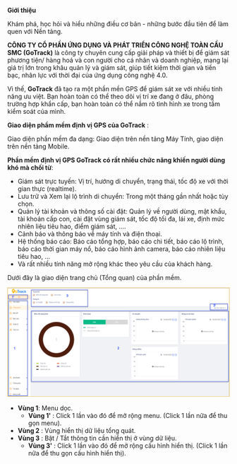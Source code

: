  **Giới thiệu**
 
Khám phá, học hỏi và hiểu những điều cơ bản - những bước đầu tiên để làm quen với Nền tảng.

**CÔNG TY CỔ PHẦN ỨNG DỤNG VÀ PHÁT TRIỂN CÔNG NGHỆ TOÀN CẦU SMC (GoTrack)** là công ty chuyên cung cấp giải pháp và thiết bị để giám sát phương tiện/ hàng hoá và con người cho cá nhân và doanh nghiệp, mang lại giá trị lớn trong khâu quản lý và giám sát, giúp tiết kiệm thời gian và tiền bạc, nhân lực với thời đại của ứng dụng công nghệ 4.0.

Vì thế, **GoTrack** đã tạo ra một phần mền GPS để giám sát xe với nhiều tính năng ưu việt. Bạn hoàn toàn có thể theo dõi vị trí xe đang ở đâu, phòng trường hợp khẩn cấp, bạn hoàn toàn có thể nắm rõ tình hình xe trong tầm kiểm soát của mình.

**Giao diện phầm mềm định vị GPS của GoTrack** :

Giao diện phần mềm đa dạng: Giao diện trên nền tảng Máy Tính, giao diện trên nền tảng Mobile.

**Phần mềm định vị GPS GoTrack có rất nhiều chức năng khiến người dùng khó mà chối từ**:
- Giám sát trực tuyến: Vị trí, hướng di chuyển, trạng thái, tốc độ xe với thời gian thực (realtime).
- Lưu trữ và Xem lại lộ trình di chuyển: Trong một tháng gần nhất hoặc tùy chọn.
- Quản lý tài khoản và thông số cài đặt: Quản lý về người dùng, mật khẩu, tài khoản cấp con, cài đặt vùng giám sát, tốc độ tối đa, lái xe, định mức nhiên liệu tiêu hao, điểm giám sát, ....
- Cảnh báo và thông báo về máy tính và điện thoại.
- Hệ thống báo cáo: Báo cáo tổng hợp, báo cáo chi tiết, báo cáo lộ trình, báo cáo thời gian máy nổ, báo cáo hình ảnh camera, báo cáo nhiên liệu tiêu hao, ...
-  Và rất nhiều tính năng mở rộng khác theo yêu cầu của khách hàng.

Dưới đây là giao diện trang chủ (Tổng quan) của phần mềm.

<span style="display:block;text-align:center">![active device ](/docs/assets/images/web-interface/Home-page.png)
- **Vùng 1**: Menu dọc.
    - **Vùng 1'** : Click 1 lần vào đó để mở rộng menu. (Click 1 lần nữa để thu gọn menu). 
- **Vùng 2** : Vùng hiển thị dữ liệu tổng quát.
- **Vùng 3** : Bật / Tắt thông tin cần hiển thị ở vùng dữ liệu.
    - **Vùng 3'** : Click 1 lần vào đó để mở rộng cấu hình hiển thị. (Click 1 lần nữa để thu gọn cấu hình hiển thị). 
